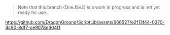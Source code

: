 > Note that this branch (OneJSv2) is a work in progress and is not yet ready for use. 

https://github.com/DragonGround/ScriptLib/assets/666527/e2f13f44-0370-4c90-8df7-ce9078dd04f1